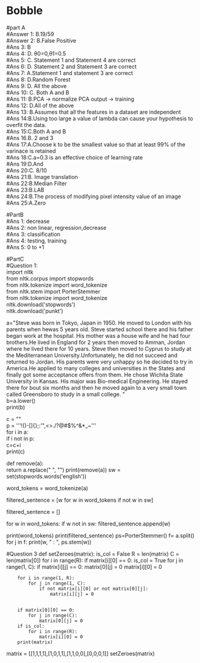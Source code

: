 # Bobble
#part A <br/>
#Answer 1: B.19/59 <br/>
#Answer 2: B.False Positive <br/>
#Ans 3: B <br/>
#Ans 4: D. θ0=0,θ1=0.5 <br/>
#Ans 5: C. Statement 1 and Statement 4 are correct <br/>
#Ans 6: D. Statement 2 and Statement 3 are correct <br/>
#Ans 7: A.Statement 1 and statement 3 are correct  <br/>
#Ans 8: D.Random Forest <br/>
#Ans 9: D. All the above <br/>
#Ans 10: C. Both A and B <br/>
#Ans 11: B.PCA -> normalize PCA output -> training <br/>
#Ans 12: D.All of the above <br/>
#Ans 13: B.Assumes that all the features in a dataset are independent <br/>
#Ans 14:B.Using too large a value of lambda can cause your hypothesis to overfit the data. <br/>
#Ans 15:C.Both A and B <br/>
#Ans 16.B. 2 and 3 <br/>
#Ans 17:A.Choose k to be the smallest value so that at least 99% of the varinace is retained <br/>
#Ans 18:C.a=0.3 is an effective choice of learning rate <br/>
#Ans 19:D.And <br/>
#Ans 20:C. 8/10 <br/>
#Ans 21:B. Image translation <br/>
#Ans 22:B.Median Filter <br/>
#Ans 23:B.LAB <br/>
#Ans 24:B.The process of modifying pixel intensity value of an image <br/>
#Ans 25:A.Zero <br/>

#PartB <br/>
#Ans 1: decrease <br/>
#Ans 2: non linear, regression,decrease <br/>
#Ans 3: classification <br/>
#Ans 4: testing, training <br/>
#Ans 5: 0 to +1 <br/>

#PartC <br/>
#Question 1: <br/>
import nltk <br/>
from nltk.corpus import stopwords <br/>
from nltk.tokenize import word_tokenize <br/>
from nltk.stem import PorterStemmer  <br/>
from nltk.tokenize import word_tokenize <br/>
nltk.download('stopwords') <br/>
nltk.download('punkt') <br/>


a="Steve was born in Tokyo, Japan in 1950. He moved to London with his parents when hewas 5 years old. Steve started school there and his father began work at the hospital. His mother was a house wife and he had four brothers.He lived in England for 2 years then moved to Amman, Jordan where he lived there for 10 years. Steve then moved to Cyprus to study at the Mediterranean University.Unfortunately, he did not succeed and returned to Jordan. His parents were very unhappy so he decided to try in America.He applied to many colleges and universities in the States and finally got some acceptance offers from them. He chose Wichita State University in Kansas. His major was Bio-medical Engineering. He stayed there for bout six months and then he moved again to a very small town called Greensboro to study in a small college. " <br/>
b=a.lower() <br/>
print(b) <br/>
 
c = "" <br/>
p = '''!()-[]{};:'"\,<>./?@#$%^&*_~''' <br/>
for i in a: <br/>
   if i not in p: <br/>
       c=c+i <br/>
print(c)<br/>

def remove(a):  
    return a.replace(" ", "") 
print(remove(a)) 
sw = set(stopwords.words('english')) 
  
word_tokens = word_tokenize(a) 
  
filtered_sentence = [w for w in word_tokens if not w in sw] 
  
filtered_sentence = [] 
  
for w in word_tokens: 
    if w not in sw:
        filtered_sentence.append(w) 
  
print(word_tokens) 
print(filtered_sentence)
ps=PorterStemmer()
f= a.split()
for j in f: 
    print(w, " : ", ps.stem(w))

#Question 3
def setZeroes(matrix):
        is_col = False
        R = len(matrix)
        C = len(matrix[0])
        for i in range(R):
            if matrix[i][0] == 0:
                is_col = True
            for j in range(1, C):
                if matrix[i][j]  == 0:
                    matrix[0][j] = 0
                    matrix[i][0] = 0

        for i in range(1, R):
            for j in range(1, C):
                if not matrix[i][0] or not matrix[0][j]:
                    matrix[i][j] = 0


        if matrix[0][0] == 0:
            for j in range(C):
                matrix[0][j] = 0
        if is_col:
            for i in range(R):
                matrix[i][0] = 0
        print(matrix)
matrix = [[1,1,1,1],[1,0,1,1],[1,1,0,0],[0,0,0,1]]
setZeroes(matrix)
